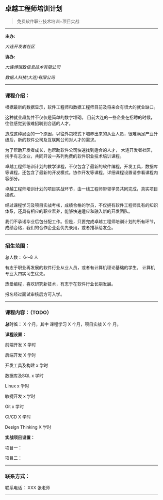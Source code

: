 ## 卓越工程师培训计划          

> 免费软件职业技术培训+项目实战

***

**主办:**

*大连开发者社区*

**协办:**

*大连博瑞致信息技术有限公司*

*数据人科技(大连)有限公司*

***

### 课程介绍：

根据最新的数据显示，软件工程师和数据工程师目前及将来会有很大的就业缺口。

这种就业趋势并不仅仅是简单的数字堆砌。 目前大连的一些企业在招聘的时候，往往感觉到很难招聘到合适的人才。

造成这种局面的一个原因，以往外包模式下培养出来的从业人员，很难满足产业升级后，新的软件公司及互联网公司对人才的需求。

为了帮助开发者成长，也帮助软件公司快速找到适合的人才， 大连开发者社区，携手有志企业，共同开设一系列免费的软件职业技术培训课程。

卓越工程师培训计划的教学课程，不仅包含了最新的软件编程，开发工具，数据库等课程，还包含了最新的开发模式，协作开发等课程。详细课程设置请参看课程内容部分。

卓越工程师培训计划的项目实战环节，由一线工程师带领学员共同完成，真实项目操练。

经过课程学习及项目实战考核，成绩合格的学员，不仅拥有软件工程师具有的知识体系，还具有相应的职业素养，能够快速适应和融入新的开发团队。

我们不承诺毕业后包分配工作。但是，只要完成卓越工程师培训计划的所有环节，成绩合格，我们的合作企业会优先录用，或者推荐给友企。



***

### 招生范围：

总人数： 6～8 人

有志于职业再发展的软件行业从业人员，或者有计算机理论基础的学生。
计算机专业大四实习生优先。

热爱编程，喜欢研究新技术，有志于在软件行业长期发展。

报名经过面试审核后方可入学。


***

### 课程内容：（TODO）

**总时长：**  X 个月，其中 课程学习 X 个月，项目实战 X 个 月。

**课程设置：**

前端开发               X 学时


后端开发               X 学时


开发工具及构建         x 学时


数据库及SQL            x 学时


Linux                  x 学时


敏捷开发               x 学时


Git                    x 学时


CI/CD                  X 学时


Design Thinking        X 学时



**实战项目设置：**

项目一：

项目二：


***

### 联系方式：

联系电话： XXX   张老师

***